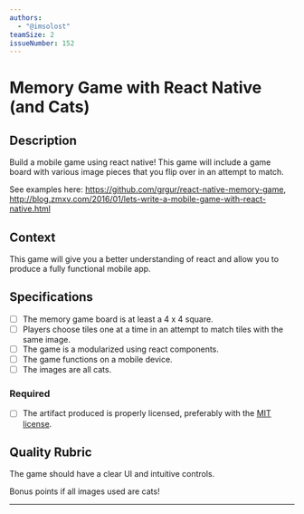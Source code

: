 ```yaml
---
authors:
  - "@imsolost"
teamSize: 2
issueNumber: 152
---
```


# Memory Game with React Native (and Cats)

## Description

Build a mobile game using react native!  This game will include a game board with various image pieces that you flip over in an attempt to match. 

See examples here: https://github.com/grgur/react-native-memory-game, http://blog.zmxv.com/2016/01/lets-write-a-mobile-game-with-react-native.html

## Context

This game will give you a better understanding of react and allow you to produce a fully functional mobile app.

## Specifications

- [ ] The memory game board is at least a 4 x 4 square.
- [ ] Players choose tiles one at a time in an attempt to match tiles with the same image.
- [ ] The game is a modularized using react components.
- [ ] The game functions on a mobile device.
- [ ] The images are all cats.

### Required

- [ ] The artifact produced is properly licensed, preferably with the [MIT license][mit-license].

## Quality Rubric

The game should have a clear UI and intuitive controls.

Bonus points if all images used are cats!

---






[mit-license]: https://opensource.org/licenses/MIT
